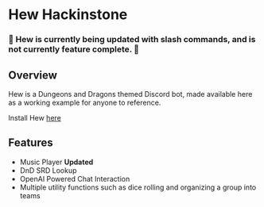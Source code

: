 # Hew Hackinstone

### 🚧 Hew is currently being updated with slash commands, and is not currently feature complete. 🚧

## Overview
Hew is a Dungeons and Dragons themed Discord bot, made available here as a working example for anyone to reference.

Install Hew [here](https://discord.com/oauth2/authorize?client_id=700079515556380755)


## Features

- Music Player **Updated**
- DnD SRD Lookup
- OpenAI Powered Chat Interaction
- Multiple utility functions such as dice rolling and organizing a group into teams